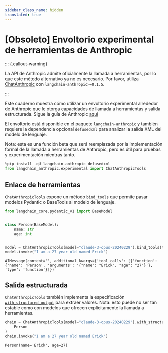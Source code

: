 ```yaml
---
sidebar_class_name: hidden
translated: true
---
```


# [Obsoleto] Envoltorio experimental de herramientas de Anthropic

::: {.callout-warning}

La API de Anthropic admite oficialmente la llamada a herramientas, por lo que este método alternativo ya no es necesario. Por favor, utiliza [ChatAnthropic](/docs/integrations/chat/anthropic) con `langchain-anthropic>=0.1.5`.

:::

Este cuaderno muestra cómo utilizar un envoltorio experimental alrededor de Anthropic que le otorga capacidades de llamada a herramientas y salida estructurada. Sigue la guía de Anthropic [aquí](https://docs.anthropic.com/claude/docs/functions-external-tools)

El envoltorio está disponible en el paquete `langchain-anthropic` y también requiere la dependencia opcional `defusedxml` para analizar la salida XML del modelo de lenguaje.

Nota: esta es una función beta que será reemplazada por la implementación formal de la llamada a herramientas de Anthropic, pero es útil para pruebas y experimentación mientras tanto.

```python
%pip install -qU langchain-anthropic defusedxml
from langchain_anthropic.experimental import ChatAnthropicTools
```

## Enlace de herramientas

`ChatAnthropicTools` expone un método `bind_tools` que permite pasar modelos Pydantic o BaseTools al modelo de lenguaje.

```python
from langchain_core.pydantic_v1 import BaseModel


class Person(BaseModel):
    name: str
    age: int


model = ChatAnthropicTools(model="claude-3-opus-20240229").bind_tools(tools=[Person])
model.invoke("I am a 27 year old named Erick")
```

```output
AIMessage(content='', additional_kwargs={'tool_calls': [{'function': {'name': 'Person', 'arguments': '{"name": "Erick", "age": "27"}'}, 'type': 'function'}]})
```

## Salida estructurada

`ChatAnthropicTools` también implementa la especificación [`with_structured_output`](/docs/modules/model_io/chat/structured_output) para extraer valores. Nota: esto puede no ser tan estable como con modelos que ofrecen explícitamente la llamada a herramientas.

```python
chain = ChatAnthropicTools(model="claude-3-opus-20240229").with_structured_output(
    Person
)
chain.invoke("I am a 27 year old named Erick")
```

```output
Person(name='Erick', age=27)
```
